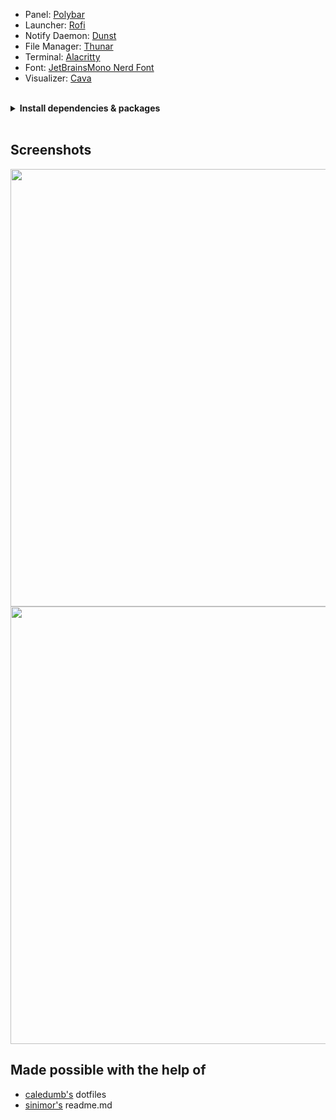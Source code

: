 <!--
<img align="right" width="60%" src="./freebsd_screenshot.png">
<img align="right" width="60%" src="./rofi_screenshot.png"> 
-->

- Panel: [Polybar](https://github.com/polybar/polybar)
- Launcher: [Rofi](https://github.com/davatorium/rofi)
- Notify Daemon: [Dunst](https://github.com/dunst-project/dunst)
- File Manager: [Thunar](https://gitlab.xfce.org/xfce/thunar)
- Terminal: [Alacritty](https://github.com/alacritty/alacritty)
- Font: [JetBrainsMono Nerd Font](https://www.nerdfonts.com/) 
- Visualizer: [Cava](https://github.com/karlstav/cava)

<br>


<details>
<summary><b>Install dependencies & packages</b></summary>
<br>

> Some dependencies / packages (not all)

```sh
alacritty zsh nerd-fonts noto polybar sysutils/py-ranger rofi dunst pfetch cava \
htop gdu cbonsai tty-clock cowsay starfetch firefox pulseaudio \
```

</details>
<br>
  
## Screenshots
<img src="https://imgur.com/qu50DJ1.png" width=700>
<img src="https://i.imgur.com/JNFyD9S.png" width=700>
   

## Made possible with the help of 
- [caledumb's](https://github.com/calesdumb/dotfiles) dotfiles
- [sinimor's](https://github.com/Sinomor) readme.md
